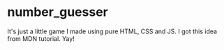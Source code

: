 # number_guesser
It's just a little game I made using pure HTML, CSS and JS. I got this idea from MDN tutorial. Yay!
